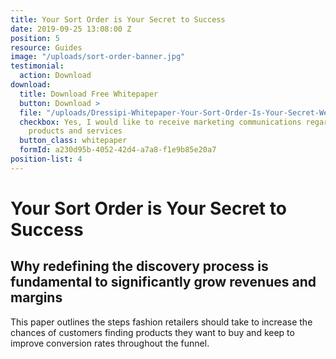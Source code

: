 ```yaml
---
title: Your Sort Order is Your Secret to Success
date: 2019-09-25 13:08:00 Z
position: 5
resource: Guides
image: "/uploads/sort-order-banner.jpg"
testimonial:
  action: Download
download:
  title: Download Free Whitepaper
  button: Download >
  file: "/uploads/Dressipi-Whitepaper-Your-Sort-Order-Is-Your-Secret-Weapon-To-Success-5e4ec9.pdf"
  checkbox: Yes, I would like to receive marketing communications regarding Dressipi
    products and services
  button_class: whitepaper
  formId: a230d95b-4052-42d4-a7a8-f1e9b85e20a7
position-list: 4
---
```


# Your Sort Order is Your Secret to Success

## Why redefining the discovery process is fundamental to significantly grow revenues and margins

This paper outlines the steps fashion retailers should take to increase the chances of customers finding products they want to buy and keep to improve conversion rates throughout the funnel.
